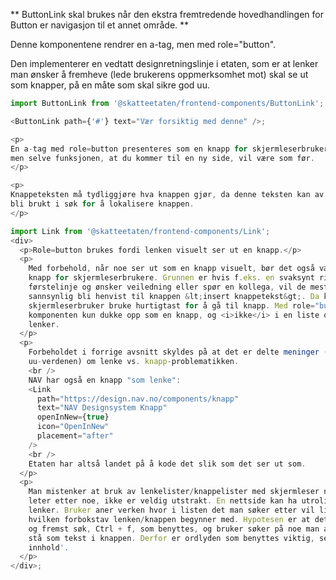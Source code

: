** ButtonLink skal brukes når den ekstra fremtredende hovedhandlingen for Button
er navigasjon til et annet område. **

Denne komponentene rendrer en a-tag, men med role="button".

<p>
Den implementerer en vedtatt designretningslinje i etaten, 
som er at lenker man ønsker å fremheve (lede brukerens oppmerksomhet mot)
skal se ut som knapper, på en måte som skal sikre god uu.
</p>

```js
import ButtonLink from '@skatteetaten/frontend-components/ButtonLink';

<ButtonLink path={'#'} text="Vær forsiktig med denne" />;
```

```js noeditor beskrivelse
<p>
En a-tag med role=button presenteres som en knapp for skjermleserbrukere,
men selve funksjonen, at du kommer til en ny side, vil være som før.
</p>

<p>
Knappeteksten må tydliggjøre hva knappen gjør, da denne teksten kan av skjermleserbrukere
bli brukt i søk for å lokalisere knappen.
</p>
```

```js noeditor uu
import Link from '@skatteetaten/frontend-components/Link';
<div>
  <p>Role=button brukes fordi lenken visuelt ser ut en knapp.</p>
  <p>
    Med forbehold, når noe ser ut som en knapp visuelt, bør det også være en
    knapp for skjermleserbrukere. Grunnen er hvis f.eks. en svaksynt ringer
    førstelinje og ønsker veiledning eller spør en kollega, vil de mest
    sannsynlig bli henvist til knappen &lt;insert knappetekst&gt;. Da kan en
    skjermleserbruker bruke hurtigtast for å gå til knapp. Med role="button" vil
    komponenten kun dukke opp som en knapp, og <i>ikke</i> i en liste over
    lenker.
  </p>
  <p>
    Forbeholdet i forrige avsnitt skyldes på at det er delte meninger (i
    uu-verdenen) om lenke vs. knapp-problematikken.
    <br />
    NAV har også en knapp "som lenke":
    <Link
      path="https://design.nav.no/components/knapp"
      text="NAV Designsystem Knapp"
      openInNew={true}
      icon="OpenInNew"
      placement="after"
    />
    <br />
    Etaten har altså landet på å kode det slik som det ser ut som.
  </p>
  <p>
    Man mistenker at bruk av lenkelister/knappelister med skjermleser når bruker
    leter etter noe, ikke er veldig utstrakt. En nettside kan ha utrolig mange
    lenker. Bruker aner verken hvor i listen det man søker etter vil ligge eller
    hvilken forbokstav lenken/knappen begynner med. Hypotesen er at det er først
    og fremst søk, Ctrl + f, som benyttes, og bruker søker på noe man antar vil
    stå som tekst i knappen. Derfor er ordlyden som benyttes viktig, se 'Bruk og
    innhold'.
  </p>
</div>;
```
